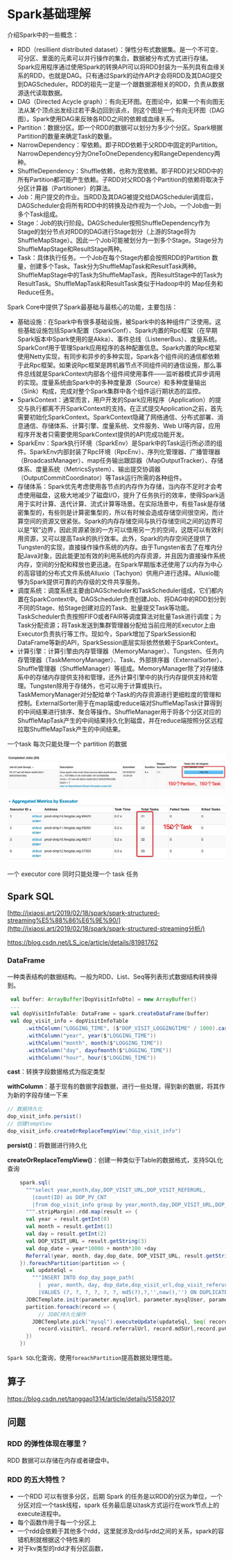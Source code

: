 # Spark基础理解

介绍Spark中的一些概念：

- RDD（resillient distributed dataset）：弹性分布式数据集。是一个不可变、可分区、里面的元素可以并行操作的集合。数据被分布式方式进行存储。Spark应用程序通过使用Spark的转换API可以将RDD封装为一系列具有血缘关系的RDD，也就是DAG。只有通过Spark的动作API才会将RDD及其DAG提交到DAGScheduler。RDD的祖先一定是一个跟数据源相关的RDD，负责从数据源迭代读取数据。
- DAG（Directed Acycle graph）：有向无环图。在图论中，如果一个有向图无法从某个顶点出发经过若干条边回到该点，则这个图是一个有向无环图（DAG图）。Spark使用DAG来反映各RDD之间的依赖或血缘关系。
- Partition：数据分区。即一个RDD的数据可以划分为多少个分区。Spark根据Partition的数量来确定Task的数量。
- NarrowDependency：窄依赖。即子RDD依赖于父RDD中固定的Partition。NarrowDependency分为OneToOneDependency和RangeDependency两种。
- ShuffleDependency：Shuffle依赖，也称为宽依赖。即子RDD对父RDD中的所有Partition都可能产生依赖。子RDD对父RDD各个Partition的依赖将取决于分区计算器（Partitioner）的算法。
- Job：用户提交的作业。当RDD及其DAG被提交给DAGScheduler调度后，DAGScheduler会将所有RDD中的转换及动作视为一个Job。一个Job由一到多个Task组成。
- Stage：Job的执行阶段。DAGScheduler按照ShuffleDependency作为Stage的划分节点对RDD的DAG进行Stage划分（上游的Stage将为ShuffleMapStage）。因此一个Job可能被划分为一到多个Stage。Stage分为ShuffleMapStage和ResultStage两种。
- Task：具体执行任务。一个Job在每个Stage内都会按照RDD的Partition 数量，创建多个Task。Task分为ShuffleMapTask和ResultTask两种。ShuffleMapStage中的Task为ShuffleMapTask，而ResultStage中的Task为ResultTask。ShuffleMapTask和ResultTask类似于Hadoop中的 Map任务和Reduce任务。

Spark Core中提供了Spark最基础与最核心的功能，主要包括：

- 基础设施：在Spark中有很多基础设施，被Spark中的各种组件广泛使用。这些基础设施包括Spark配置（SparkConf）、Spark内置的Rpc框架（在早期Spark版本中Spark使用的是Akka）、事件总线（ListenerBus）、度量系统。SparkConf用于管理Spark应用程序的各种配置信息。Spark内置的Rpc框架使用Netty实现，有同步和异步的多种实现，Spark各个组件间的通信都依赖于此Rpc框架。如果说Rpc框架是跨机器节点不同组件间的通信设施，那么事件总线就是SparkContext内部各个组件间使用事件——监听器模式异步调用的实现。度量系统由Spark中的多种度量源（Source）和多种度量输出（Sink）构成，完成对整个Spark集群中各个组件运行期状态的监控。
- SparkContext：通常而言，用户开发的Spark应用程序（Application）的提交与执行都离不开SparkContext的支持。在正式提交Application之前，首先需要初始化SparkContext。SparkContext隐藏了网络通信、分布式部署、消息通信、存储体系、计算引擎、度量系统、文件服务、Web UI等内容，应用程序开发者只需要使用SparkContext提供的API完成功能开发。
- SparkEnv：Spark执行环境（SparkEnv）是Spark中的Task运行所必须的组件。SparkEnv内部封装了Rpc环境（RpcEnv）、序列化管理器、广播管理器（BroadcastManager）、map任务输出跟踪器（MapOutputTracker）、存储体系、度量系统（MetricsSystem）、输出提交协调器（OutputCommitCoordinator）等Task运行所需的各种组件。
- 存储体系：Spark优先考虑使用各节点的内存作为存储，当内存不足时才会考虑使用磁盘，这极大地减少了磁盘I/O，提升了任务执行的效率，使得Spark适用于实时计算、迭代计算、流式计算等场景。在实际场景中，有些Task是存储密集型的，有些则是计算密集型的，所以有时候会造成存储空间很空闲，而计算空间的资源又很紧张。Spark的内存存储空间与执行存储空间之间的边界可以是“软”边界，因此资源紧张的一方可以借用另一方的空间，这既可以有效利用资源，又可以提高Task的执行效率。此外，Spark的内存空间还提供了Tungsten的实现，直接操作操作系统的内存。由于Tungsten省去了在堆内分配Java对象，因此能更加有效的利用系统的内存资源，并且因为直接操作系统内存，空间的分配和释放也更迅速。在Spark早期版本还使用了以内存为中心的高容错的分布式文件系统Alluxio（Tachyon）供用户进行选择。Alluxio能够为Spark提供可靠的内存级的文件共享服务。
- 调度系统：调度系统主要由DAGScheduler和TaskScheduler组成，它们都内置在SparkContext中。DAGScheduler负责创建Job、将DAG中的RDD划分到不同的Stage、给Stage创建对应的Task、批量提交Task等功能。TaskScheduler负责按照FIFO或者FAIR等调度算法对批量Task进行调度；为Task分配资源；将Task发送到集群管理器分配给当前应用的Executor上由Executor负责执行等工作。现如今，Spark增加了SparkSession和DataFrame等新的API，SparkSession底层实际依然依赖于SparkContext。
- 计算引擎：计算引擎由内存管理器（MemoryManager）、Tungsten、任务内存管理器（TaskMemoryManager）、Task、外部排序器（ExternalSorter）、Shuffle管理器（ShuffleManager）等组成。MemoryManager除了对存储体系中的存储内存提供支持和管理，还外计算引擎中的执行内存提供支持和管理。Tungsten除用于存储外，也可以用于计算或执行。TaskMemoryManager对分配给单个Task的内存资源进行更细粒度的管理和控制。ExternalSorter用于在map端或reduce端对ShuffleMapTask计算得到的中间结果进行排序、聚合等操作。ShuffleManager用于将各个分区对应的ShuffleMapTask产生的中间结果持久化到磁盘，并在reduce端按照分区远程拉取ShuffleMapTask产生的中间结果。

一个task 每次只能处理一个 partition 的数据

![image-20190522104025987](assets/image-20190522104025987.png)

![image-20190522104309159](assets/image-20190522104309159.png)

一个 executor core 同时只能处理一个 task 任务



## Spark SQL

[http://ixiaosi.art/2019/02/18/spark/spark-structured-streaming%E5%88%86%E6%9E%90/](http://ixiaosi.art/2019/02/18/spark/spark-structured-streaming分析/)

https://blog.csdn.net/LS_ice/article/details/81981762

### DataFrame

一种类表结构的数据结构。一般为RDD、List、Seq等列表形式数据结构转换得到。

```scala
 val buffer: ArrayBuffer[DopVisitInfoDto] = new ArrayBuffer()
 ...
 val dopVisitInfoTable: DataFrame = spark.createDataFrame(buffer)
 val dop_visit_info = dopVisitInfoTable
      .withColumn("LOGGING_TIME", ($"DOP_VISIT_LOGGINGTIME" / 1000).cast(TimestampType))
      .withColumn("year", year($"LOGGING_TIME"))
      .withColumn("month", month($"LOGGING_TIME"))
      .withColumn("day", dayofmonth($"LOGGING_TIME"))
      .withColumn("hour", hour($"LOGGING_TIME"))
```

**cast**：转换字段数据格式为指定类型

**withColumn**：基于现有的数据字段数据，进行一些处理，得到新的数据，将其作为新的字段存储一下来

```scala
// 数据持久化
dop_visit_info.persist()
// 创建tempView
dop_visit_info.createOrReplaceTempView("dop_visit_info")
```

**persist()**：将数据进行持久化

**createOrReplaceTempView()**：创建一种类似于Table的数据格式，支持SQL化查询

```scala
    spark.sql(
      """select year,month,day,DOP_VISIT_URL,DOP_VISIT_REFERURL,
        |count(ID) as DOP_PV_CNT
        |from dop_visit_info group by year,month,day,DOP_VISIT_URL,DOP_VISIT_REFERURL
      """.stripMargin).rdd.map(result => {
      val year = result.getInt(0)
      val month = result.getInt(1)
      val day = result.getInt(2)
      val DOP_VISIT_URL = result.getString(3)
      val dop_date = year*10000 + month*100 +day
      Referral(year, month, day,dop_date, DOP_VISIT_URL, result.getString(4),DOP_VISIT_URL+result.getString(4),result.getLong(5))
    }).foreachPartition(partition => {
      val updateSql =
        """INSERT INTO dop_day_page_path(
          |  year, month, day, dop_date,dop_visit_url,dop_visit_referurl,dop_md5_url,dop_pv_cnt,create_by,create_time,update_by)
          |VALUES (?, ?, ?, ?, ?, ?, md5(?),?,'',now(),'') ON DUPLICATE KEY UPDATE dop_pv_cnt = ? """.stripMargin
      JDBCTemplate.init(parameter.mysqlUrl, parameter.mysqlUser, parameter.mysqlPassword,flag="mysql")
      partition.foreach(record => {
          // JDBC持久化操作
        JDBCTemplate.pick("mysql").executeUpdate(updateSql, Seq( record.year, record.month, record.day,record.dopDate,
          record.visitUrl, record.referralUrl, record.md5Url,record.pvCnt, record.pvCnt))
      })
    })
```

`Spark SQL`化查询，使用`foreachPartition`提高数据处理性能。

## 算子

https://blog.csdn.net/tanggao1314/article/details/51582017



## 问题

### RDD 的弹性体现在哪里？

RDD 数据可以存储在内存或者硬盘中。

### RDD 的五大特性？

- 一个RDD 可以有很多分区，后期 Spark 的任务是以RDD的分区为单位，一个分区对应一个task线程，spark 任务最后是以task方式运行在work节点上的execute进程中。
- 每个函数作用于每一个分区上
- 一个rdd会依赖于其他多个rdd，这里就涉及rdd与rdd之间的关系，spark的容错机制就根据这个特性来的
- 对于kv类型的rdd才有分区函数，